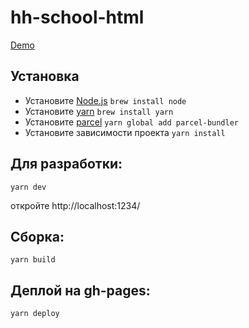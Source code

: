 # hh-school-html
[Demo](http://leonidfeskov.github.io/hh-school-html/)

## Установка
* Установите [Node.js](https://nodejs.org/en/download/)
`brew install node`
* Установите [yarn](https://yarnpkg.com/lang/en/docs/install/) 
`brew install yarn`
* Установите [parcel](https://parceljs.org)
`yarn global add parcel-bundler`
* Установите зависимости проекта `yarn install`

## Для разработки:
`yarn dev`

откройте http://localhost:1234/

## Сборка:
`yarn build`

## Деплой на gh-pages:
`yarn deploy`
